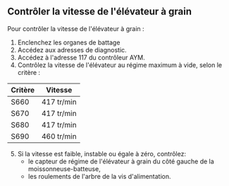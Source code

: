 Contrôler la vitesse de l'élévateur à grain
---------------------------------------------------------
Pour contrôler la vitesse de l'élévateur à grain :
1. Enclenchez les organes de battage 
2. Accédez aux adresses de diagnostic.  
3. Accédez à l'adresse 117 du contrôleur AYM.
4. Contrôlez la vitesse de l'élévateur au régime maximum à vide, selon le critère :

| Critère  | Vitesse          |
| :--------------- |:---------------:|
| S660 | 417 tr/min |
| S670 | 417 tr/min |
| S680 | 417 tr/min |
| S690 | 460 tr/min |

5. Si la vitesse est faible, instable ou égale à zéro, contrôlez:
   - le capteur de régime de l'élévateur à grain du côté gauche de la moissonneuse-batteuse,
   - les roulements de l'arbre de la vis d'alimentation. 
 


 


 


 


 


 


 


 


 


 


